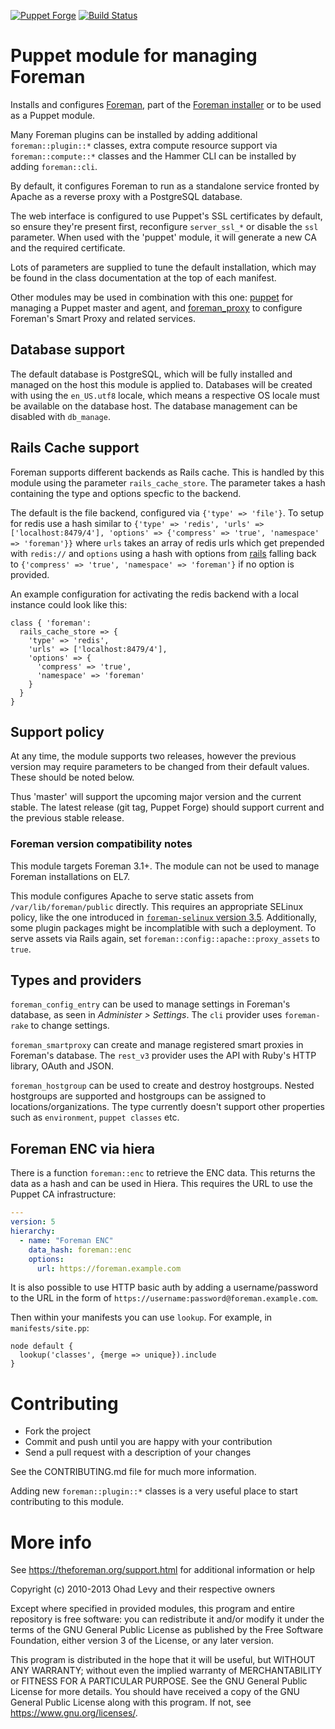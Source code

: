 [![Puppet Forge](https://img.shields.io/puppetforge/v/theforeman/foreman.svg)](https://forge.puppetlabs.com/theforeman/foreman)
[![Build Status](https://travis-ci.org/theforeman/puppet-foreman.svg?branch=master)](https://travis-ci.org/theforeman/puppet-foreman)

# Puppet module for managing Foreman

Installs and configures [Foreman](https://theforeman.org), part of the [Foreman
installer](https://github.com/theforeman/foreman-installer) or to be used as a
Puppet module.

Many Foreman plugins can be installed by adding additional `foreman::plugin::*`
classes, extra compute resource support via `foreman::compute::*` classes and
the Hammer CLI can be installed by adding `foreman::cli`.

By default, it configures Foreman to run as a standalone service fronted by
Apache as a reverse proxy with a PostgreSQL database.

The web interface is configured to use Puppet's SSL certificates by default, so
ensure they're present first, reconfigure `server_ssl_*` or disable the `ssl`
parameter. When used with the 'puppet' module, it will generate a new CA and
the required certificate.

Lots of parameters are supplied to tune the default installation, which may be
found in the class documentation at the top of each manifest.

Other modules may be used in combination with this one: [puppet](https://github.com/theforeman/puppet-puppet)
for managing a Puppet master and agent, and [foreman_proxy](https://github.com/theforeman/puppet-foreman_proxy)
to configure Foreman's Smart Proxy and related services.

## Database support

The default database is PostgreSQL, which will be fully installed and managed
on the host this module is applied to. Databases will be created with using the
`en_US.utf8` locale, which means a respective OS locale must be available on
the database host. The database management can be disabled with `db_manage`.

## Rails Cache support

Foreman supports different backends as Rails cache. This is handled by this
module using the parameter `rails_cache_store`. The parameter takes a hash
containing the type and options specfic to the backend.

The default is the file backend, configured via `{'type' => 'file'}`. To
setup for redis use a hash similar to `{'type' => 'redis', 'urls' => ['localhost:8479/4'], 'options' => {'compress' => 'true', 'namespace' => 'foreman'}}`
where `urls` takes an array of redis urls which get prepended with `redis://`
and `options` using a hash with options from [rails](https://guides.rubyonrails.org/caching_with_rails.html#activesupport-cache-store)
falling back to `{'compress' => 'true', 'namespace' => 'foreman'}` if no
option is provided.

An example configuration for activating the redis backend with a local instance
could look like this:

```puppet
class { 'foreman':
  rails_cache_store => {
    'type' => 'redis',
    'urls' => ['localhost:8479/4'],
    'options' => {
      'compress' => 'true',
      'namespace' => 'foreman'
    }
  }
}
```

## Support policy

At any time, the module supports two releases, however the previous version
may require parameters to be changed from their default values. These should
be noted below.

Thus 'master' will support the upcoming major version and the current stable.
The latest release (git tag, Puppet Forge) should support current and the
previous stable release.

### Foreman version compatibility notes

This module targets Foreman 3.1+.
The module can not be used to manage Foreman installations on EL7.

This module configures Apache to serve static assets from
`/var/lib/foreman/public` directly. This requires an appropriate
SELinux policy, like the one introduced in [`foreman-selinux`
version 3.5](https://projects.theforeman.org/issues/35402).
Additionally, some plugin packages might be incomplatible with such
a deployment. To serve assets via Rails again, set
`foreman::config::apache::proxy_assets` to `true`.

## Types and providers

`foreman_config_entry` can be used to manage settings in Foreman's database, as
seen in _Administer > Settings_. The `cli` provider uses `foreman-rake` to change settings.

`foreman_smartproxy` can create and manage registered smart proxies in
Foreman's database. The `rest_v3` provider uses the API with Ruby's HTTP library, OAuth and JSON.

`foreman_hostgroup` can be used to create and destroy hostgroups. Nested hostgroups are supported
and hostgroups can be assigned to locations/organizations.
The type currently doesn't support other properties such as `environment`, `puppet classes` etc.

## Foreman ENC via hiera

There is a function `foreman::enc` to retrieve the ENC data. This returns the
data as a hash and can be used in Hiera. This requires the URL to use the
Puppet CA infrastructure:

```yaml
---
version: 5
hierarchy:
  - name: "Foreman ENC"
    data_hash: foreman::enc
    options:
      url: https://foreman.example.com
```

It is also possible to use HTTP basic auth by adding a username/password to the
URL in the form of `https://username:password@foreman.example.com`.

Then within your manifests you can use `lookup`. For example, in
`manifests/site.pp`:

```puppet
node default {
  lookup('classes', {merge => unique}).include
}
```

# Contributing

* Fork the project
* Commit and push until you are happy with your contribution
* Send a pull request with a description of your changes

See the CONTRIBUTING.md file for much more information.

Adding new `foreman::plugin::*` classes is a very useful place to start
contributing to this module.

# More info

See https://theforeman.org/support.html for additional information or help

Copyright (c) 2010-2013 Ohad Levy and their respective owners

Except where specified in provided modules, this program and entire
repository is free software: you can redistribute it and/or modify
it under the terms of the GNU General Public License as published by
the Free Software Foundation, either version 3 of the License, or
any later version.

This program is distributed in the hope that it will be useful,
but WITHOUT ANY WARRANTY; without even the implied warranty of
MERCHANTABILITY or FITNESS FOR A PARTICULAR PURPOSE.  See the
GNU General Public License for more details.
You should have received a copy of the GNU General Public License
along with this program.  If not, see <https://www.gnu.org/licenses/>.
